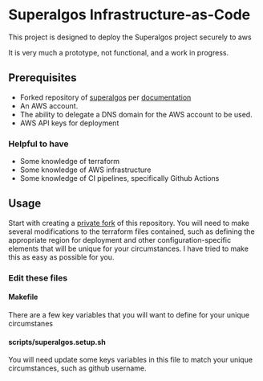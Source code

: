 # Superalgos Infrastructure-as-Code

This project is designed to deploy the Superalgos project securely to aws

It is very much a prototype, not functional, and a work in progress.


## Prerequisites
* Forked repository of [superalgos](https://superalgos.org/) per [documentation](https://github.com/Superalgos/Superalgos#superalgos-platform-client-installation)
* An AWS account.
* The ability to delegate a DNS domain for the AWS account to be used.
* AWS API keys for deployment

### Helpful to have
* Some knowledge of terraform
* Some knowledge of AWS infrastructure
* Some knowledge of CI pipelines, specifically Github Actions


## Usage

Start with creating a [private fork](https://docs.github.com/en/repositories/creating-and-managing-repositories/duplicating-a-repository) of this repository. You will need to make several modifications to the terraform files contained, such as defining the appropriate region for deployment and other configuration-specific elements that will be unique for your circumstances. I have tried to make this as easy as possible for you.

### Edit these files

#### Makefile
There are a few key variables that you will want to define for your unique circumstanes

#### scripts/superalgos.setup.sh
You will need update some keys variables in this file to match your unique
circumstances, such as github username.



